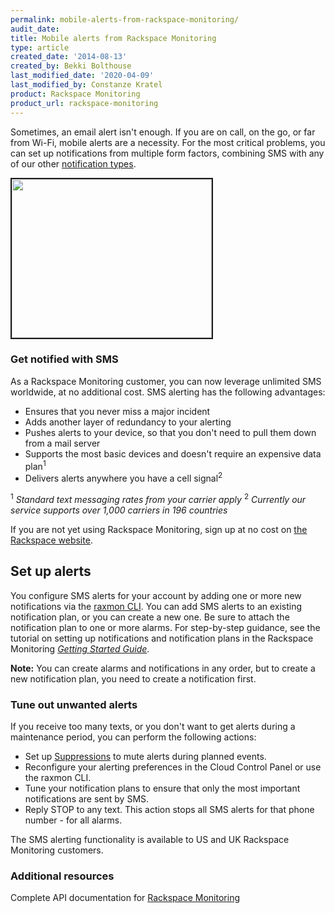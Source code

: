 ```yaml
---
permalink: mobile-alerts-from-rackspace-monitoring/
audit_date:
title: Mobile alerts from Rackspace Monitoring
type: article
created_date: '2014-08-13'
created_by: Bekki Bolthouse
last_modified_date: '2020-04-09'
last_modified_by: Constanze Kratel
product: Rackspace Monitoring
product_url: rackspace-monitoring
---
```


Sometimes, an email alert isn't enough. If you are on call, on the go, or far from Wi-Fi, mobile alerts are a necessity. For the most critical problems, you can set up notifications from multiple form factors, combining SMS with any of our other [notification types](https://support.rackspace.com/how-to/rackspace-monitoring-checks-and-alarms/).

<img src="{% asset_path rackspace-monitoring/mobile-alerts-from-rackspace-monitoring/CMSMS1.png %}" alt="" width="320" height="254" border="2" />

### Get notified with SMS

As a Rackspace Monitoring customer, you can now leverage unlimited SMS worldwide, at no additional cost. SMS alerting has the following advantages:

- Ensures that you never miss a major incident
- Adds another layer of redundancy to your alerting
- Pushes alerts to your device, so that you don't need to pull them down from a mail server
- Supports the most basic devices and doesn't require an expensive data plan<sup>1</sup>
- Delivers alerts anywhere you have a cell signal<sup>2</sup>

<sup>1</sup> *Standard text messaging rates from your carrier apply*
<sup>2</sup> *Currently our service supports over 1,000 carriers in 196 countries*

If you are not yet using Rackspace Monitoring, sign up at no cost on [the Rackspace website](https://cart.rackspace.com/cloud/?cp_id=cloud_monitoring).

## Set up alerts

You configure SMS alerts for your account by adding one or more new notifications via the [raxmon CLI](/how-to/getting-started-with-rackspace-monitoring-cli). You can add SMS alerts to an existing notification plan, or you can create a new one. Be sure to attach the notification plan to one or more alarms. For step-by-step guidance, see the tutorial on setting up notifications and notification plans in the Rackspace Monitoring [_Getting Started Guide_](https://developer.rackspace.com/docs/rackspace-monitoring/v1/developer-guide/#document-api-operations/notifications-operations).

**Note:** You can create alarms and notifications in any order, but to create a new notification plan, you need to create a notification first.

### Tune out unwanted alerts

If you receive too many texts, or you don't want to get alerts during a maintenance period, you can perform the following actions:

- Set up [Suppressions](http://www.rackspace.com/blog/mute-cloud-monitoring-notifications-with-suppressions/) to mute alerts during planned events.
- Reconfigure your alerting preferences in the Cloud Control Panel or use the raxmon CLI.
- Tune your notification plans to ensure that only the most important notifications are sent by SMS.
- Reply STOP to any text. This action stops all SMS alerts for that phone number - for all alarms.

The SMS alerting functionality is available to US and UK Rackspace Monitoring customers.

### Additional resources

Complete API documentation for [Rackspace Monitoring](https://developer.rackspace.com/docs/rackspace-monitoring/v1/developer-guide/#document-developer-guide)
